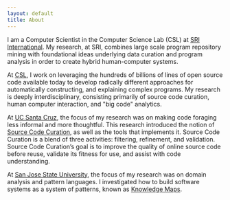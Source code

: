 ```yaml
---
layout: default
title: About
---
```


I am a Computer Scientist in the Computer Science Lab (CSL) at [SRI International](https://www.sri.com/). My research, at SRI, combines large scale program repository mining with foundational ideas underlying data curation and program analysis in order to create hybrid human-computer systems. 

At [CSL](http://www.csl.sri.com/), I work on leveraging the hundreds of billions of lines of open source code available today to develop radically different approaches for automatically constructing, and explaining complex programs. My research is deeply interdisciplinary, consisting primarily of source code curation, human computer interaction, and "big code" analytics.

At [UC Santa Cruz](http://www.ucsc.edu/), the focus of my research was on making code foraging less informal and more thoughtful. This research introduced the notion of <a href="/posts/thesiswork">Source Code Curation</a>, as well as the tools that implements it. Source Code Curation is a blend of three activities: filtering, refinement, and validation. Source Code Curation’s goal is to improve the quality of online source code before reuse, validate its fitness for use, and assist with code understanding.

At [San Jose State University](http://www.sjsu.edu/), the focus of my research was on domain analysis and pattern languages. I investigated how to build software systems as a system of patterns, known as [Knowledge Maps](http://www.crcpress.com/product/isbn/9781466571433).
